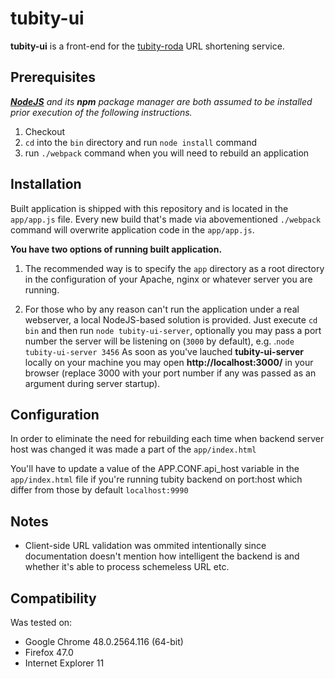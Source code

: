 # tubity-ui

**tubity-ui** is a front-end for the
[tubity-roda](https://github.com/ababich/tubity-roda) URL shortening service.

## Prerequisites

_[**NodeJS**](https://nodejs.org/) and its **npm** package manager are both
assumed to be installed prior execution of the following instructions._

1. Checkout
2. `cd` into the `bin` directory and run `node install` command
3. run `./webpack` command when you will need to rebuild an application

## Installation

Built application is shipped with this repository and is located in the
`app/app.js` file. Every new build that's made via abovementioned `./webpack`
command will overwrite application code in the `app/app.js`.

**You have two options of running built application.**

1) The recommended way is to specify the `app` directory as a root directory in
the configuration of your Apache, nginx or whatever server you are running.

2) For those who by any reason can't run the application under a real webserver,
a local NodeJS-based solution is provided. Just execute `cd bin` and then run
`node tubity-ui-server`, optionally you may pass a port number the server will
be listening on (`3000` by default), e.g. .`node tubity-ui-server 3456` As soon
as you've lauched **tubity-ui-server** locally on your machine you may open
**http://localhost:3000/** in your browser (replace 3000 with your port number
if any was passed as an argument during server startup).

## Configuration

In order to eliminate the need for rebuilding each time when backend server host
was changed it was made a part of the `app/index.html`

You'll have to update a value of the APP.CONF.api_host variable in the
`app/index.html` file if you're running tubity backend on port:host which differ
from those by default `localhost:9990`

## Notes

- Client-side URL validation was ommited intentionally since documentation
doesn't mention how intelligent the backend is and whether it's able to process
schemeless URL etc.    


## Compatibility

Was tested on:

- Google Chrome 48.0.2564.116 (64-bit)
- Firefox 47.0
- Internet Explorer 11

